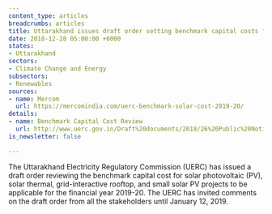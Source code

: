 ```yaml
---
content_type: articles
breadcrumbs: articles
title: Uttarakhand issues draft order setting benchmark capital costs for solar projects
date: 2018-12-28 05:00:00 +0000
states:
- Uttarakhand
sectors:
- Climate Change and Energy
subsectors:
- Renewables
sources:
- name: Mercom
  url: https://mercomindia.com/uerc-benchmark-solar-cost-2019-20/
details:
- name: Benchmark Capital Cost Review
  url: http://www.uerc.gov.in/Draft%20documents/2018/26%20Public%20Notice_on%20Benchmark%20Capital%20Cost.pdf
is_newsletter: false

---
```

The Uttarakhand Electricity Regulatory Commission (UERC) has issued a draft order reviewing the benchmark capital cost for solar photovoltaic (PV), solar thermal, grid-interactive rooftop, and small solar PV projects to be applicable for the financial year 2019-20. The UERC has invited comments on the draft order from all the stakeholders until January 12, 2019.

